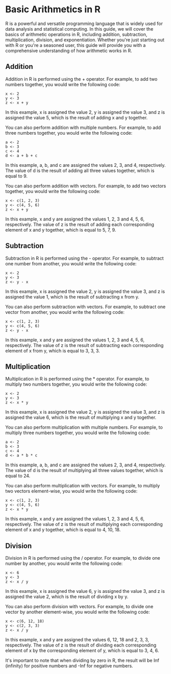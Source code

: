 # Basic Arithmetics in R

R is a powerful and versatile programming language that is widely used for data analysis and statistical computing. In this guide, we will cover the basics of arithmetic operations in R, including addition, subtraction, multiplication, division, and exponentiation. Whether you're just starting out with R or you're a seasoned user, this guide will provide you with a comprehensive understanding of how arithmetic works in R.

## Addition
Addition in R is performed using the + operator. For example, to add two numbers together, you would write the following code:

```
x <- 2
y <- 3
z <- x + y
```

In this example, x is assigned the value 2, y is assigned the value 3, and z is assigned the value 5, which is the result of adding x and y together.

You can also perform addition with multiple numbers. For example, to add three numbers together, you would write the following code:

```
a <- 2
b <- 3
c <- 4
d <- a + b + c
```

In this example, a, b, and c are assigned the values 2, 3, and 4, respectively. The value of d is the result of adding all three values together, which is equal to 9.

You can also perform addition with vectors. For example, to add two vectors together, you would write the following code:

```
x <- c(1, 2, 3)
y <- c(4, 5, 6)
z <- x + y
```

In this example, x and y are assigned the values 1, 2, 3 and 4, 5, 6, respectively. The value of z is the result of adding each corresponding element of x and y together, which is equal to 5, 7, 9.


## Subtraction
Subtraction in R is performed using the - operator. For example, to subtract one number from another, you would write the following code:

```
x <- 2
y <- 3
z <- y - x
```

In this example, x is assigned the value 2, y is assigned the value 3, and z is assigned the value 1, which is the result of subtracting x from y.

You can also perform subtraction with vectors. For example, to subtract one vector from another, you would write the following code:

```
x <- c(1, 2, 3)
y <- c(4, 5, 6)
z <- y - x
```

In this example, x and y are assigned the values 1, 2, 3 and 4, 5, 6, respectively. The value of z is the result of subtracting each corresponding element of x from y, which is equal to 3, 3, 3.

## Multiplication
Multiplication in R is performed using the * operator. For example, to multiply two numbers together, you would write the following code:

```
x <- 2
y <- 3
z <- x * y
```

In this example, x is assigned the value 2, y is assigned the value 3, and z is assigned the value 6, which is the result of multiplying x and y together.

You can also perform multiplication with multiple numbers. For example, to multiply three numbers together, you would write the following code:

```
a <- 2
b <- 3
c <- 4
d <- a * b * c
```

In this example, a, b, and c are assigned the values 2, 3, and 4, respectively. The value of d is the result of multiplying all three values together, which is equal to 24.

You can also perform multiplication with vectors. For example, to multiply two vectors element-wise, you would write the following code:

```
x <- c(1, 2, 3)
y <- c(4, 5, 6)
z <- x * y
```

In this example, x and y are assigned the values 1, 2, 3 and 4, 5, 6, respectively. The value of z is the result of multiplying each corresponding element of x and y together, which is equal to 4, 10, 18.

## Division
Division in R is performed using the / operator. For example, to divide one number by another, you would write the following code:

```
x <- 6
y <- 3
z <- x / y
```

In this example, x is assigned the value 6, y is assigned the value 3, and z is assigned the value 2, which is the result of dividing x by y.

You can also perform division with vectors. For example, to divide one vector by another element-wise, you would write the following code:

```
x <- c(6, 12, 18)
y <- c(2, 3, 3)
z <- x / y
```

In this example, x and y are assigned the values 6, 12, 18 and 2, 3, 3, respectively. The value of z is the result of dividing each corresponding element of x by the corresponding element of y, which is equal to 3, 4, 6.

It's important to note that when dividing by zero in R, the result will be Inf (infinity) for positive numbers and -Inf for negative numbers.